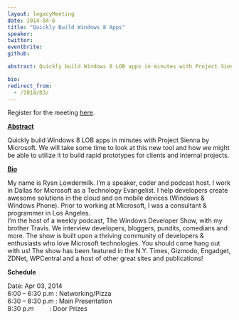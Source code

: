 ```yaml
---
layout: legacyMeeting
date: 2014-04-6
title: "Quickly Build Windows 8 Apps"
speaker:
twitter:
eventbrite:
github:

abstract: Quickly build Windows 8 LOB apps in minutes with Project Sienna by Microsoft. We will take some time to look at this new tool and how we might be able to utilize it to build rapid prototypes for clients and internal projects.

bio:
redirect_from:
  - /2014/03/
---
```


<p>Register for the meeting&nbsp;<a href="http://projectsienna.eventbrite.com">here</a>.</p>
<p><strong><strong><span style="text-decoration: underline;">Abstract</span></strong></strong></p>
<p>Quickly build Windows 8 LOB apps in minutes with Project Sienna by Microsoft. We will take some time to look at this new tool and how we might be able to utilize it to build rapid prototypes for clients and internal projects.</p>
<p><strong><strong><span style="text-decoration: underline;">Bio</span></strong></strong></p>
<div id="_mcePaste">My name is Ryan Lowdermilk. I&#8217;m a speaker, coder and podcast host. I work in Dallas for Microsoft as a Technology Evangelist. I help developers create awesome solutions in the cloud and on mobile devices (Windows &amp; Windows Phone). Prior to working at Microsoft, I was a consultant &amp; programmer in Los Angeles.</div>
<div></div>
<div id="_mcePaste">I&#8217;m the host of a weekly podcast, The Windows Developer Show, with my brother Travis. We interview developers, bloggers, pundits, comedians and more. The show is built upon a thriving community of developers &amp; enthusiasts who love Microsoft technologies. You should come hang out with us! The show has been featured in the N.Y. Times, Gizmodo, Engadget, ZDNet, WPCentral and a host of other great sites and publications!</div>
<p><strong>Schedule</strong></p>
<p>Date: Apr 03, 2014<br />
6:00 &#8211; 6:30 p.m : Networking/Pizza<br />
6:30 &#8211; 8:30 p.m : Main Presentation<br />
8:30 p.m &nbsp; &nbsp; &nbsp; &nbsp; : Door Prizes</p>

